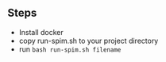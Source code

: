 ## Steps
- Install docker
- copy run-spim.sh to your project directory
- run `bash run-spim.sh filename`
